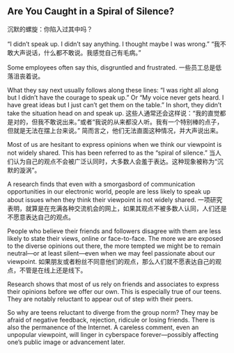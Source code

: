 ## Are You Caught in a Spiral of Silence?
沉默的螺旋：你陷入过其中吗？

“I didn’t speak up. I didn’t say anything. I thought maybe I was wrong.” 
“我不敢大声说话，什么都不敢说。我感觉自己有毛病。”

Some employees often say this, disgruntled and frustrated. 
一些员工总是低落沮丧着说。

What they say next usually follows along these lines: “I was right all along but I didn’t have the courage to speak up.” Or “My voice never gets heard. I have great ideas but I just can’t get them on the table.” In short, they didn’t take the situation head on and speak up. 
这些人通常还会这样说：“我的直觉都是对的，但我不敢说出来。”或者“我说的从来都没人听。我有一个特别棒的点子，但就是无法在摆上台来说。” 简而言之，他们无法直面这种情况，并大声说出来。

Most of us are hesitant to express opinions when we think our viewpoint is not widely shared. This has been referred to as the “spiral of silence.” 
当人们认为自己的观点不会被广泛认同时，大多数人会羞于表达。这种现象被称为“沉默的漩涡”。

A research finds that even with a smorgasbord of communication opportunities in our electronic world, people are less likely to speak up about issues when they think their viewpoint is not widely shared. 
一项研究表明，就算是在充满各种交流机会的网上，如果其观点不被多数人认同，人们还是不愿意表达自己的观点。

People who believe their friends and followers disagree with them are less likely to state their views, online or face-to-face. The more we are exposed to the diverse opinions out there, the more tempted we might be to remain neutral—or at least silent—even when we may feel passionate about our viewpoint. 
如果朋友或者粉丝不同意他们的观点，那么人们就不愿表达自己的观点，不管是在线上还是线下。

Research shows that most of us rely on friends and associates to express their opinions before we offer our own. This is especially true of our teens. They are notably reluctant to appear out of step with their peers. 

So why are teens reluctant to diverge from the group norm? They may be afraid of negative feedback, rejection, ridicule or losing friends. There is also the permanence of the Internet. A careless comment, even an unpopular viewpoint, will linger in cyberspace forever—possibly affecting one’s public image or advancement later. 